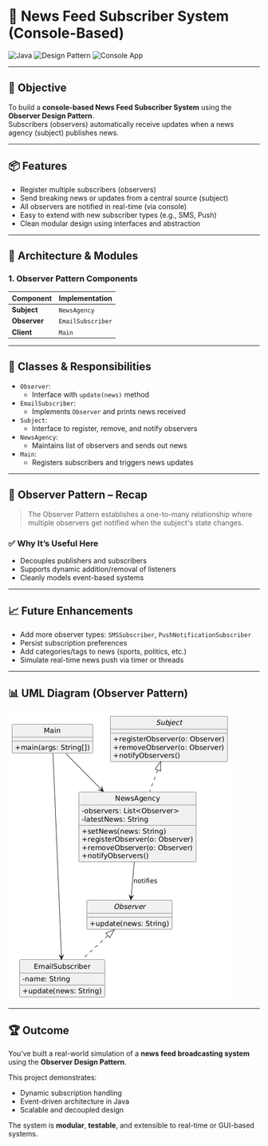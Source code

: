 # 📰 News Feed Subscriber System (Console-Based)

![Java](https://img.shields.io/badge/Language-Java-orange)
![Design Pattern](https://img.shields.io/badge/Pattern-Observer-blue)
![Console App](https://img.shields.io/badge/Type-ConsoleApp-green)

---

## 🎯 Objective

To build a **console-based News Feed Subscriber System** using the **Observer Design Pattern**.  
Subscribers (observers) automatically receive updates when a news agency (subject) publishes news.

---

## 📦 Features

- Register multiple subscribers (observers)
- Send breaking news or updates from a central source (subject)
- All observers are notified in real-time (via console)
- Easy to extend with new subscriber types (e.g., SMS, Push)
- Clean modular design using interfaces and abstraction

---

## 🧠 Architecture & Modules

### 1. Observer Pattern Components

| Component     | Implementation             |
|---------------|-----------------------------|
| **Subject**   | `NewsAgency`                |
| **Observer**  | `EmailSubscriber`           |
| **Client**    | `Main`                      |

---

## 🔧 Classes & Responsibilities

- `Observer`:
    - Interface with `update(news)` method
- `EmailSubscriber`:
    - Implements `Observer` and prints news received
- `Subject`:
    - Interface to register, remove, and notify observers
- `NewsAgency`:
    - Maintains list of observers and sends out news
- `Main`:
    - Registers subscribers and triggers news updates

---

## 🧩 Observer Pattern – Recap

> The Observer Pattern establishes a one-to-many relationship where multiple observers get notified when the subject's state changes.

### ✅ Why It’s Useful Here

- Decouples publishers and subscribers
- Supports dynamic addition/removal of listeners
- Cleanly models event-based systems

---

## 📈 Future Enhancements

- Add more observer types: `SMSSubscriber`, `PushNotificationSubscriber`
- Persist subscription preferences
- Add categories/tags to news (sports, politics, etc.)
- Simulate real-time news push via timer or threads

---

## 📊 UML Diagram (Observer Pattern)

![Observer UML](assets/observer-pattern-uml.png)

---

## 🏆 Outcome

You’ve built a real-world simulation of a **news feed broadcasting system** using the **Observer Design Pattern**.

This project demonstrates:
- Dynamic subscription handling
- Event-driven architecture in Java
- Scalable and decoupled design

The system is **modular**, **testable**, and extensible to real-time or GUI-based systems.